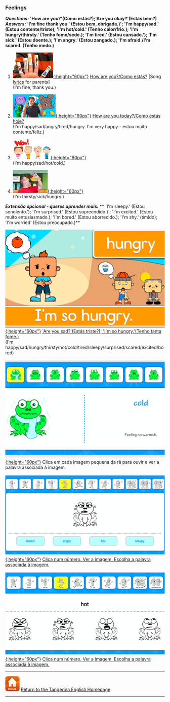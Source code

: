 <head>
<!-- Global site tag (gtag.js) - Google Analytics -->
<script async src="https://www.googletagmanager.com/gtag/js?id=UA-110947112-3"></script>
<script>
  window.dataLayer = window.dataLayer || [];
  function gtag(){dataLayer.push(arguments);}
  gtag('js', new Date());

  gtag('config', 'UA-110947112-3');
</script>
</head>

### Feelings

***Questions:*** **'How are you?'(Como estás?);'Are you okay?'(Estás bem?)**  
***Answers:*** **'I'm fine thank you.' (Estou bem, obrigada.)'; 'I'm happy/sad.' (Estou contente/triste); 'I'm hot/cold.' (Tenho calor/frio.); 'I'm hungry/thirsty.' (Tenho fome/sede.); 'I'm tired.' (Estou cansado.'); 'I'm sick.' (Estou doente.); 'I'm angry.' (Estou zangado.); 'I'm afraid./I'm scared. (Tenho medo.)**

1. [![hays](/images/hays.PNG){:height="60px"}](https://www.youtube.com/watch?v=LxhOv3KnfA8) [How are you?/Como estás?](https://www.youtube.com/watch?v=LxhOv3KnfA8)  [Song [lyrics](http://www.kidsboxapps.es/pdf/kb1/lyric/unit2.pdf) for parents]  
(I'm fine, thank you.)  

2. [![hoyt](/images/hoyt.png){:height="60px"}](https://www.youtube.com/watch?v=fMR8Hr9Xby4) [How are you today?/Como estás hoje?](https://www.youtube.com/watch?v=fMR8Hr9Xby4)  
(I'm happy/sad/angry/tired/hungry. I'm very happy - estou muito contente/feliz.) 

3. [![wehay1](/images/wehay1.PNG){:height="60px"}](https://www.youtube.com/watch?v=5su1M6NdG-I)  
(I'm happy/sad/hot/cold.)

4. [![wehay2](/images/wehay2.PNG){:height="60px"}](https://www.youtube.com/watch?v=WkswguWRJ5Q)  
(I'm thirsty/sick/hungry.)

***Extensão opcional - queres aprender mais:*** ** 'I'm sleepy.' (Estou sonolento.'); 'I'm surprised.' (Estou supreendido.)'; 'I'm excited.' (Estou muito entusiasmado.); 'I'm bored.' (Estou aborrecido.); 'I'm shy.' (tímido); 'I'm worried' (Estou preocupado.)**  

[![emelf](/images/emelf.png){:height="60px"}](https://www.youtube.com/watch?v=xRlTTSpGUx4) ['Are you sad?'(Estás triste?); 'I'm so hungry.'(Tenho tanta fome.)](https://www.youtube.com/watch?v=xRlTTSpGUx4)  
(I'm happy/sad/hungry/thirsty/hot/cold/tired/sleepy/surprised/scared/excited/bored)  

[![angfepd](/images/angfepd.PNG){:height="60px"}](https://www.anglomaniacy.pl/feelingsDictionary.htm) Clica em cada imagem pequena da rã para ouvir e ver a palavra associada à imagem.  

[![angfepm](/images/angfepm.PNG){:height="60px"}](https://www.anglomaniacy.pl/feelingsQuiz.htm) [Clica num número. Ver a imagem. Escolha a palavra associada à imagem.](https://www.anglomaniacy.pl/feelingsQuiz.htm)  

[![angfewm](/images/angfewm.PNG){:height="60px"}](https://www.anglomaniacy.pl/feelingsPictureTest.htm) [Clica num número. Ver a imagem. Escolha a palavra associada à imagem.](https://www.anglomaniacy.pl/feelingsPictureTest.htm)  

***
[![home](/images/home.PNG)](https://tangerina-pt.github.io/English) [Return to the Tangerina English Homepage](https://tangerina-pt.github.io/English)

***
